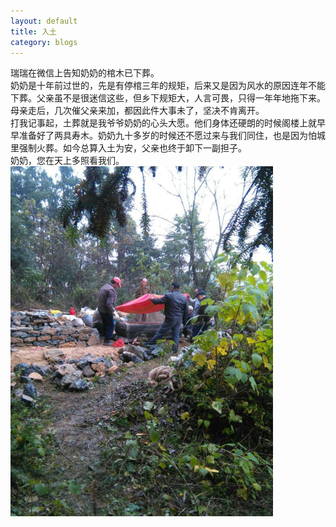 ```yaml
---
layout: default 
title: 入土
category: blogs
---
```

瑞瑞在微信上告知奶奶的棺木已下葬。<br/>
奶奶是十年前过世的，先是有停棺三年的规矩，后来又是因为风水的原因连年不能下葬。父亲虽不是很迷信这些，但乡下规矩大，人言可畏，只得一年年地拖下来。母亲走后，几次催父亲来加，都因此件大事未了，坚决不肯离开。<br/>
打我记事起，土葬就是我爷爷奶奶的心头大愿。他们身体还硬朗的时候阁楼上就早早准备好了两具寿木。奶奶九十多岁的时候还不愿过来与我们同住，也是因为怕城里强制火葬。如今总算入土为安，父亲也终于卸下一副担子。<br/>
奶奶，您在天上多照看我们。<br/>
![](/photos/2014/2014-11-29.jpg)

